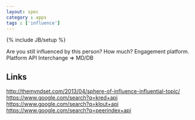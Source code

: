 ```yaml
---
layout: spec
category : apps
tags : ['influence']
---
```

{% include JB/setup %}

Are you still influenced by this person? How much?
Engagement platform.
Platform API Interchange => MD/DB

## Links
http://themyndset.com/2013/04/sphere-of-influence-influential-topic/
https://www.google.com/search?q=kred+api
https://www.google.com/search?q=klout+api
https://www.google.com/search?q=peerindex+api
